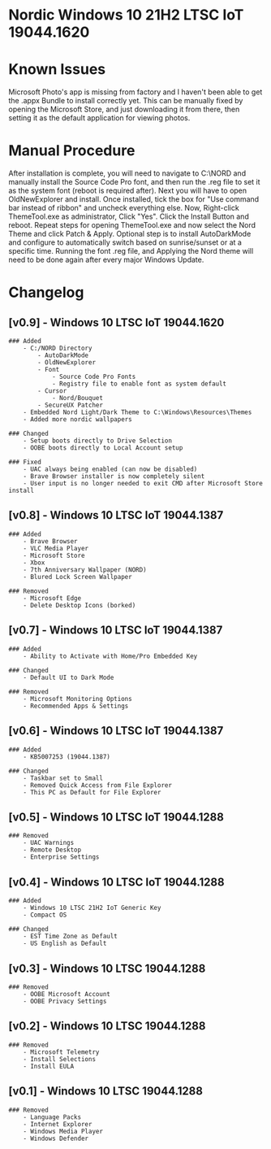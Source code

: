 # Nordic Windows 10 21H2 LTSC IoT 19044.1620

# Known Issues
Microsoft Photo's app is missing from factory and I haven't been able to get the .appx Bundle to install correctly yet. This can be manually fixed by opening the Microsoft Store, and just downloading it from there, then setting it as the default application for viewing photos.

# Manual Procedure
After installation is complete, you will need to navigate to C:\NORD and manually install the Source Code Pro font, and then run the .reg file to set it as the system font (reboot is required after). Next you will have to open OldNewExplorer and install. Once installed, tick the box for "Use command bar instead of ribbon" and uncheck everything else. Now, Right-click ThemeTool.exe as administrator, Click "Yes". Click the Install Button and reboot. Repeat steps for opening ThemeTool.exe and now select the Nord Theme and click Patch & Apply.
Optional step is to install AutoDarkMode and configure to automatically switch based on sunrise/sunset or at a specific time.
Running the font .reg file, and Applying the Nord theme will need to be done again after every major Windows Update.

# Changelog

## [v0.9] - Windows 10 LTSC IoT 19044.1620
	### Added
		- C:/NORD Directory
			- AutoDarkMode
			- OldNewExplorer
			- Font
				- Source Code Pro Fonts
				- Registry file to enable font as system default
			- Cursor
				- Nord/Bouquet
			- SecureUX Patcher
		- Embedded Nord Light/Dark Theme to C:\Windows\Resources\Themes
		- Added more nordic wallpapers

	### Changed
		- Setup boots directly to Drive Selection
		- OOBE boots directly to Local Account setup

	### Fixed
		- UAC always being enabled (can now be disabled)
		- Brave Browser installer is now completely silent
		- User input is no longer needed to exit CMD after Microsoft Store install

## [v0.8] - Windows 10 LTSC IoT 19044.1387
	### Added
		- Brave Browser
		- VLC Media Player
		- Microsoft Store
		- Xbox
		- 7th Anniversary Wallpaper (NORD)
		- Blured Lock Screen Wallpaper

	### Removed
		- Microsoft Edge
		- Delete Desktop Icons (borked)

## [v0.7] - Windows 10 LTSC IoT 19044.1387
	### Added
		- Ability to Activate with Home/Pro Embedded Key

	### Changed
		- Default UI to Dark Mode

	### Removed
		- Microsoft Monitoring Options
		- Recommended Apps & Settings

## [v0.6] - Windows 10 LTSC IoT 19044.1387
	### Added
		- KB5007253 (19044.1387)
    
	### Changed
		- Taskbar set to Small
		- Removed Quick Access from File Explorer
		- This PC as Default for File Explorer

## [v0.5] - Windows 10 LTSC IoT 19044.1288
	### Removed
		- UAC Warnings
		- Remote Desktop
		- Enterprise Settings

## [v0.4] - Windows 10 LTSC IoT 19044.1288
	### Added
		- Windows 10 LTSC 21H2 IoT Generic Key
		- Compact OS

	### Changed
		- EST Time Zone as Default
		- US English as Default

## [v0.3] - Windows 10 LTSC 19044.1288
	### Removed
		- OOBE Microsoft Account
		- OOBE Privacy Settings

## [v0.2] - Windows 10 LTSC 19044.1288
	### Removed
		- Microsoft Telemetry
		- Install Selections
		- Install EULA

## [v0.1] - Windows 10 LTSC 19044.1288
	### Removed
		- Language Packs
		- Internet Explorer
		- Windows Media Player
		- Windows Defender
